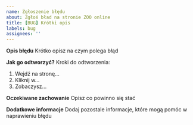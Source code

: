 ```yaml
---
name: Zgłoszenie błędu
about: Zgłoś bład na stronie ZOO online
title: [BUG] Krótki opis
labels: bug
assignees: ''
---
```


**Opis błędu**
Krótko opisz na czym polega błąd

**Jak go odtworzyć?**
Kroki do odtworzenia:
1. Wejdź na stronę...
2. Kliknij w...
3. Zobaczysz...

**Oczekiwane zachowanie**
Opisz co powinno się stać

**Dodatkowe informacje**
Dodaj pozostale informacje, które mogą pomóc w naprawieniu błędu
